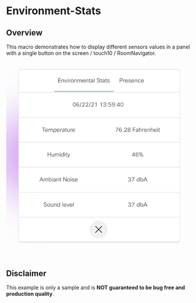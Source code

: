 # Environment-Stats

## Overview
This macro demonstrates how to display different sensors values in a panel with a single button on the screen / touch10 / RoomNavigator.

![](https://raw.githubusercontent.com/SarahCiscoFrance/Environment-Stats/main/preview.png)


## Disclaimer

This example is only a sample and is **NOT guaranteed to be bug free and production quality**.
